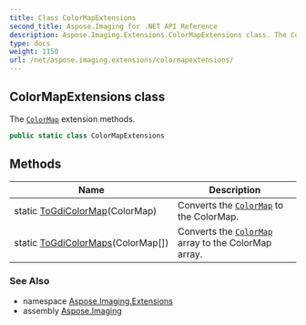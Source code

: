 ```yaml
---
title: Class ColorMapExtensions
second_title: Aspose.Imaging for .NET API Reference
description: Aspose.Imaging.Extensions.ColorMapExtensions class. The ColorMap extension methods
type: docs
weight: 1150
url: /net/aspose.imaging.extensions/colormapextensions/
---
```

## ColorMapExtensions class

The [`ColorMap`](../../aspose.imaging/colormap/) extension methods.

```csharp
public static class ColorMapExtensions
```

## Methods

| Name | Description |
| --- | --- |
| static [ToGdiColorMap](../../aspose.imaging.extensions/colormapextensions/togdicolormap/)(ColorMap) | Converts the [`ColorMap`](../../aspose.imaging/colormap/) to the ColorMap. |
| static [ToGdiColorMaps](../../aspose.imaging.extensions/colormapextensions/togdicolormaps/)(ColorMap[]) | Converts the [`ColorMap`](../../aspose.imaging/colormap/) array to the ColorMap array. |

### See Also

* namespace [Aspose.Imaging.Extensions](../../aspose.imaging.extensions/)
* assembly [Aspose.Imaging](../../)


